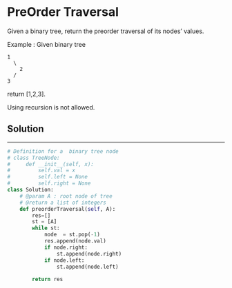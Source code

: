 <h1>PreOrder Traversal</h1>

<p>
Given a binary tree, return the preorder traversal of its nodes’ values.

Example :
Given binary tree

    1
      \
        2
      /
    3
return [1,2,3].

Using recursion is not allowed.
</p>

<h2>Solution</h2>

***

```python
# Definition for a  binary tree node
# class TreeNode:
#     def __init__(self, x):
#         self.val = x
#         self.left = None
#         self.right = None
class Solution:
    # @param A : root node of tree
    # @return a list of integers
    def preorderTraversal(self, A):
        res=[]
        st = [A]
        while st:
            node  = st.pop(-1)
            res.append(node.val)
            if node.right:
                st.append(node.right)
            if node.left:
                st.append(node.left)
                
        return res
```